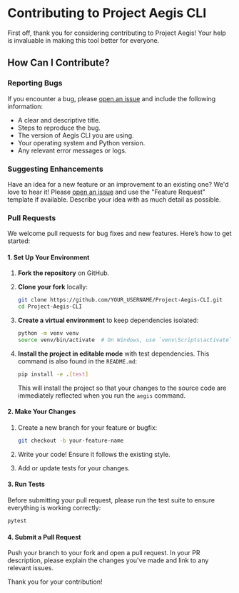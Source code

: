 # Contributing to Project Aegis CLI

First off, thank you for considering contributing to Project Aegis! Your help is invaluable in making this tool better for everyone.

## How Can I Contribute?

### Reporting Bugs

If you encounter a bug, please [open an issue](https://github.com/JamesTheGiblet/Project-Aegis-CLI/issues) and include the following information:

- A clear and descriptive title.
- Steps to reproduce the bug.
- The version of Aegis CLI you are using.
- Your operating system and Python version.
- Any relevant error messages or logs.

### Suggesting Enhancements

Have an idea for a new feature or an improvement to an existing one? We'd love to hear it! Please [open an issue](https://github.com/JamesTheGiblet/Project-Aegis-CLI/issues) and use the "Feature Request" template if available. Describe your idea with as much detail as possible.

### Pull Requests

We welcome pull requests for bug fixes and new features. Here’s how to get started:

#### 1. Set Up Your Environment

1. **Fork the repository** on GitHub.
2. **Clone your fork** locally:

    ```bash
    git clone https://github.com/YOUR_USERNAME/Project-Aegis-CLI.git
    cd Project-Aegis-CLI
    ```

3. **Create a virtual environment** to keep dependencies isolated:

    ```bash
    python -m venv venv
    source venv/bin/activate  # On Windows, use `venv\Scripts\activate`
    ```

4. **Install the project in editable mode** with test dependencies. This command is also found in the `README.md`:

    ```bash
    pip install -e .[test]
    ```

    This will install the project so that your changes to the source code are immediately reflected when you run the `aegis` command.

#### 2. Make Your Changes

1. Create a new branch for your feature or bugfix:

    ```bash
    git checkout -b your-feature-name
    ```

2. Write your code! Ensure it follows the existing style.
3. Add or update tests for your changes.

#### 3. Run Tests

Before submitting your pull request, please run the test suite to ensure everything is working correctly:

```bash
pytest
```

#### 4. Submit a Pull Request

Push your branch to your fork and open a pull request. In your PR description, please explain the changes you've made and link to any relevant issues.

Thank you for your contribution!
